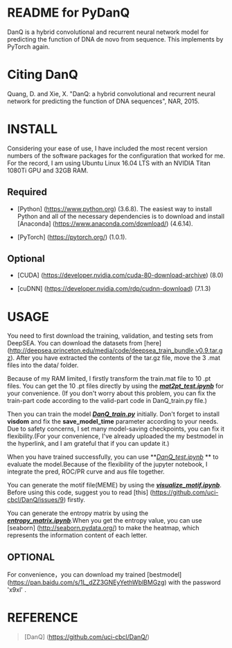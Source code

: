 # README for PyDanQ

DanQ is a hybrid convolutional and recurrent neural network model for predicting the function of DNA de novo from sequence. This implements by PyTorch again.

# Citing DanQ

Quang, D. and Xie, X. "DanQ: a hybrid convolutional and recurrent neural network for predicting the function of DNA sequences", NAR, 2015.

# INSTALL

Considering your ease of use, I have included the most recent version numbers of the software packages for the configuration that worked for me. For the record, I am using Ubuntu Linux 16.04 LTS with an NVIDIA Titan 1080Ti GPU and 32GB RAM.

## Required

- [Python] (<https://www.python.org>) (3.6.8). The easiest way to install Python and all of the necessary dependencies is to download and install [Anaconda] (https://www.anaconda.com/download/) (4.6.14).

- [PyTorch] (https://pytorch.org/) (1.0.1).

## Optional

- [CUDA] (https://developer.nvidia.com/cuda-80-download-archive) (8.0)

- [cuDNN] (https://developer.nvidia.com/rdp/cudnn-download) (7.1.3)

# USAGE

You need to first download the training, validation, and testing sets from DeepSEA. You can download the datasets from [here] (http://deepsea.princeton.edu/media/code/deepsea_train_bundle.v0.9.tar.gz). After you have extracted the contents of the tar.gz file, move the 3 .mat files into the data/ folder.

Because of my RAM limited, I firstly transform the train.mat file to 10 .pt files. You can get the 10 .pt files directly by using the **<u>*mat2pt_test.ipynb</u>*** for your convenience. (If you don't worry about this problem, you can fix the train-part code according to the valid-part code in DanQ_train.py file.)

Then you can train the model **<u>*DanQ_train.py</u>*** initially. Don't forget to install **visdom** and fix the **save_model_time** parameter according to your needs. Due to safety concerns, I set many model-saving checkpoints, you can fix it flexibility.(For your convenience, I've already uploaded the my bestmodel in the hyperlink, and I am grateful that if you can update it.)

When you have trained successfully, you can use **<u>*DanQ_test.ipynb</u>* ** to evaluate the model.Because of the  flexibility of the jupyter notebook, I integrate the pred, ROC/PR curve and aus file together.

You can generate the motif file(MEME) by using the **<u>*visualize_motif.ipynb</u>***. Before using this code, suggest you to read [this] (https://github.com/uci-cbcl/DanQ/issues/9) firstly.

You can generate the entropy matrix by using the **<u>*entropy_matrix.ipynb</u>***.When you get the entropy value,  you can use [seaborn] (http://seaborn.pydata.org/) to make the heatmap, which represents the information content of each letter.

## OPTIONAL

For convenience，you can download my trained [bestmodel] (https://pan.baidu.com/s/1L_dZZ3GNEyYethWblBMGzg) with the password 'x9xl' . 

# REFERENCE

> [DanQ] (https://github.com/uci-cbcl/DanQ/)